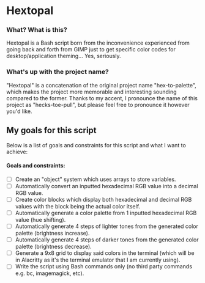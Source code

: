 # Hextopal

### What? What is this?
Hextopal is a Bash script born from the inconvenience experienced from going back and forth from GIMP just to get specific color codes for desktop/application theming... Yes, seriously.

### What's up with the project name?
"Hextopal" is a concatenation of the original project name "hex-to-palette", which makes the project more memorable and interesting sounding compared to the former. Thanks to my accent, I pronounce the name of this project as "hecks-toe-pull", but please feel free to pronounce it however you'd like.

## My goals for this script
Below is a list of goals and constraints for this script and what I want to achieve:
#### Goals and constraints:
- [ ] Create an "object" system which uses arrays to store variables.
- [ ] Automatically convert an inputted hexadecimal RGB value into a decimal RGB value.
- [ ] Create color blocks which display both hexadecimal and decimal RGB values with the block being the actual color itself.
- [ ] Automatically generate a color palette from 1 inputted hexadecimal RGB value (hue shifting).
- [ ] Automatically generate 4 steps of lighter tones from the generated color palette (brightness increase).
- [ ] Automatically generate 4 steps of darker tones from the generated color palette (brightness decrease).
- [ ] Generate a 9x8 grid to display said colors in the terminal (which will be in Alacritty as it's the terminal emulator that I am currently using).
- [ ] Write the script using Bash commands only (no third party commands e.g. bc, imagemagick, etc).
